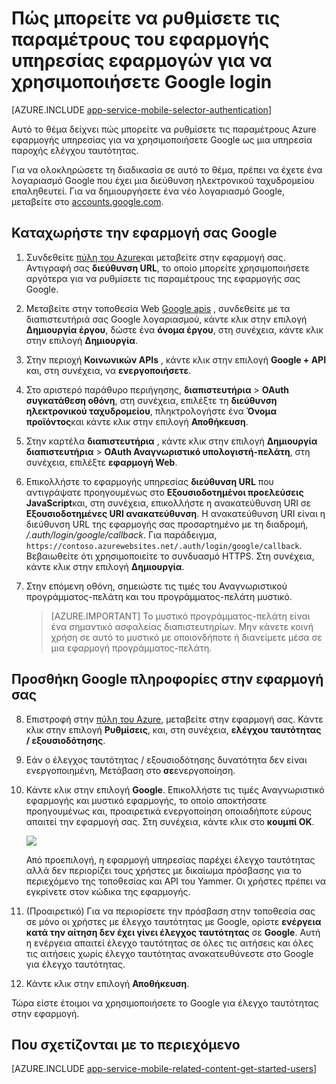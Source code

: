 <properties
    pageTitle="Τρόπος ρύθμισης των παραμέτρων Google ελέγχου ταυτότητας για την εφαρμογή υπηρεσιών εφαρμογής"
    description="Μάθετε πώς μπορείτε να ρυθμίσετε τις παραμέτρους Google ελέγχου ταυτότητας για την εφαρμογή υπηρεσιών εφαρμογής."
    services="app-service"
    documentationCenter=""
    authors="mattchenderson"
    manager="erikre"
    editor=""/>

<tags
    ms.service="app-service-mobile"
    ms.workload="mobile"
    ms.tgt_pltfrm="na"
    ms.devlang="multiple"
    ms.topic="article"
    ms.date="10/01/2016"
    ms.author="mahender"/>

# <a name="how-to-configure-your-app-service-application-to-use-google-login"></a>Πώς μπορείτε να ρυθμίσετε τις παραμέτρους του εφαρμογής υπηρεσίας εφαρμογών για να χρησιμοποιήσετε Google login

[AZURE.INCLUDE [app-service-mobile-selector-authentication](../../includes/app-service-mobile-selector-authentication.md)]

Αυτό το θέμα δείχνει πώς μπορείτε να ρυθμίσετε τις παραμέτρους Azure εφαρμογής υπηρεσίας για να χρησιμοποιήσετε Google ως μια υπηρεσία παροχής ελέγχου ταυτότητας.

Για να ολοκληρώσετε τη διαδικασία σε αυτό το θέμα, πρέπει να έχετε ένα λογαριασμό Google που έχει μια διεύθυνση ηλεκτρονικού ταχυδρομείου επαληθευτεί. Για να δημιουργήσετε ένα νέο λογαριασμό Google, μεταβείτε στο [accounts.google.com](http://go.microsoft.com/fwlink/p/?LinkId=268302).

## <a name="register"> </a>Καταχωρήστε την εφαρμογή σας Google

1. Συνδεθείτε [πύλη του Azure]και μεταβείτε στην εφαρμογή σας. Αντιγραφή σας **διεύθυνση URL**, το οποίο μπορείτε χρησιμοποιήσετε αργότερα για να ρυθμίσετε τις παραμέτρους της εφαρμογής σας Google.

2. Μεταβείτε στην τοποθεσία Web [Google apis](http://go.microsoft.com/fwlink/p/?LinkId=268303) , συνδεθείτε με τα διαπιστευτήριά σας Google λογαριασμού, κάντε κλικ στην επιλογή **Δημιουργία έργου**, δώστε ένα **όνομα έργου**, στη συνέχεια, κάντε κλικ στην επιλογή **Δημιουργία**.

3. Στην περιοχή **Κοινωνικών APIs** , κάντε κλικ στην επιλογή **Google + API** και, στη συνέχεια, να **ενεργοποιήσετε**.

4. Στο αριστερό παράθυρο περιήγησης, **διαπιστευτήρια** > **OAuth συγκατάθεση οθόνη**, στη συνέχεια, επιλέξτε τη **διεύθυνση ηλεκτρονικού ταχυδρομείου**, πληκτρολογήστε ένα **Όνομα προϊόντος**και κάντε κλικ στην επιλογή **Αποθήκευση**.

5. Στην καρτέλα **διαπιστευτήρια** , κάντε κλικ στην επιλογή **Δημιουργία διαπιστευτήρια** > **OAuth Αναγνωριστικό υπολογιστή-πελάτη**, στη συνέχεια, επιλέξτε **εφαρμογή Web**.

6. Επικολλήστε το εφαρμογής υπηρεσίας **διεύθυνση URL** που αντιγράψατε προηγουμένως στο **Εξουσιοδοτημένοι προελεύσεις JavaScript**και, στη συνέχεια, επικολλήστε η ανακατεύθυνση URI σε **Εξουσιοδοτημένες URI ανακατεύθυνση**. Η ανακατεύθυνση URI είναι η διεύθυνση URL της εφαρμογής σας προσαρτημένο με τη διαδρομή, _/.auth/login/google/callback_. Για παράδειγμα, `https://contoso.azurewebsites.net/.auth/login/google/callback`. Βεβαιωθείτε ότι χρησιμοποιείτε το συνδυασμό HTTPS. Στη συνέχεια, κάντε κλικ στην επιλογή **Δημιουργία**.

7. Στην επόμενη οθόνη, σημειώστε τις τιμές του Αναγνωριστικού προγράμματος-πελάτη και του προγράμματος-πελάτη μυστικό.


    > [AZURE.IMPORTANT]
    Το μυστικό προγράμματος-πελάτη είναι ένα σημαντικό ασφαλείας διαπιστευτηρίων. Μην κάνετε κοινή χρήση σε αυτό το μυστικό με οποιονδήποτε ή διανείμετε μέσα σε μια εφαρμογή προγράμματος-πελάτη.


## <a name="secrets"> </a>Προσθήκη Google πληροφορίες στην εφαρμογή σας

8. Επιστροφή στην [πύλη του Azure], μεταβείτε στην εφαρμογή σας. Κάντε κλικ στην επιλογή **Ρυθμίσεις**, και, στη συνέχεια, **ελέγχου ταυτότητας / εξουσιοδότησης**.

9. Εάν ο έλεγχος ταυτότητας / εξουσιοδότησης δυνατότητα δεν είναι ενεργοποιημένη, Μετάβαση στο **σε**ενεργοποίηση.

10. Κάντε κλικ στην επιλογή **Google**. Επικολλήστε τις τιμές Αναγνωριστικό εφαρμογής και μυστικό εφαρμογής, το οποίο αποκτήσατε προηγουμένως και, προαιρετικά ενεργοποίηση οποιαδήποτε εύρους απαιτεί την εφαρμογή σας. Στη συνέχεια, κάντε κλικ στο **κουμπί OK**.

    ![][1]

    Από προεπιλογή, η εφαρμογή υπηρεσίας παρέχει έλεγχο ταυτότητας αλλά δεν περιορίζει τους χρήστες με δικαίωμα πρόσβασης για το περιεχόμενο της τοποθεσίας και API του Yammer. Οι χρήστες πρέπει να εγκρίνετε στον κώδικα της εφαρμογής.

17. (Προαιρετικό) Για να περιορίσετε την πρόσβαση στην τοποθεσία σας σε μόνο οι χρήστες με έλεγχο ταυτότητας με Google, ορίστε **ενέργεια κατά την αίτηση δεν έχει γίνει έλεγχος ταυτότητας** σε **Google**. Αυτή η ενέργεια απαιτεί έλεγχο ταυτότητας σε όλες τις αιτήσεις και όλες τις αιτήσεις χωρίς έλεγχο ταυτότητας ανακατευθύνεστε στο Google για έλεγχο ταυτότητας.

12. Κάντε κλικ στην επιλογή **Αποθήκευση**.

Τώρα είστε έτοιμοι να χρησιμοποιήσετε το Google για έλεγχο ταυτότητας στην εφαρμογή.

## <a name="related-content"> </a>Που σχετίζονται με το περιεχόμενο

[AZURE.INCLUDE [app-service-mobile-related-content-get-started-users](../../includes/app-service-mobile-related-content-get-started-users.md)]


<!-- Anchors. -->

<!-- Images. -->

[0]: ./media/app-service-mobile-how-to-configure-google-authentication/mobile-app-google-redirect.png
[1]: ./media/app-service-mobile-how-to-configure-google-authentication/mobile-app-google-settings.png

<!-- URLs. -->

[Google apis]: http://go.microsoft.com/fwlink/p/?LinkId=268303

[Πύλη του Azure]: https://portal.azure.com/

